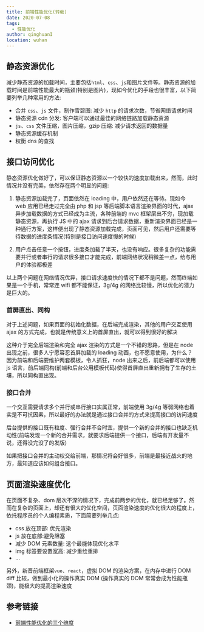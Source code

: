 ```yaml
---
title: 前端性能优化(转载)
date: 2020-07-08
tags:
  - 性能优化
author: qinghuanI
location: wuhan
---
```


## 静态资源优化

减少静态资源的加载时间，主要包括`html`、`css`、`js`和图片文件等。静态资源的加载时间是前端性能最大的瓶颈(特别是图片)，现如今优化的手段也很丰富，以下简要列举几种常用的方法:

- 合并 `css`、`js` 文件，制作雪碧图: 减少 `http` 的请求次数，节省网络请求时间
- 静态资源 cdn 分发: 客户端可以通过最佳的网络链路加载静态资源
- `js`、`css` 文件压缩，图片压缩，gzip 压缩: 减少请求返回的数据量
- 静态资源缓存机制
- 权衡 dns 的查找

## 接口访问优化

静态资源优化做好了，可以保证静态资源以一个较快的速度加载出来，然而，此时情况并没有完美，依然存在两个明显的问题:

1. 静态资源加载完了，页面依然在 loading 中，用户依然还在等待。现如今 web 应用已经走过完全由 php 和 jsp 等后端脚本语言渲染界面的时代，ajax 异步加载数据的方式已经成为主流，各种前端的 mvc 框架层出不穷，现加载静态资源，再执行 JS 中的 ajax 请求到后台请求数据，重新渲染界面已经是一种通行方案，这样便出现了静态资源加载完成，页面可见，然后用户还需要等待数据的进度条情况(特别是接口访问速度慢的时候)

2. 用户点击任意一个按钮，进度条加载了半天，也没有响应。很多复杂的功能需要并行或者串行的请求很多接口才能完成，前端网络状况稍微差一点，给与用户的体验都极差

以上两个问题在网络情况优异，接口请求速度快的情况下都不是问题，然而终端如果是一个手机，常常连 wifi 都不能保证，3g/4g 的网络比较慢，所以优化的潜力是巨大的。

### 首屏直出、同构

对于上述问题，如果页面的初始化数据，在后端完成渲染，其他的用户交互使用 ajax 的方式完成，也就是传统意义上的首屏直出，就可以得到很好的解决

这种介于完全后端渲染和完全 ajax 渲染的方式是一个不错的思路，但是在 node 出现之前，很多人宁愿容忍首屏加载的 loading 动画，也不愿意使用，为什么？因为前端和后端要维护两套模板，令人抓狂，node 出来之后，前后端都可以使用 js 语言，前后端同构(前端和后台公用模板代码)使得首屏直出重新拥有了生存的土壤，所以同构直出现。

### 接口合并

一个交互需要请求多个并行或串行接口实属正常，前端使用 3g/4g 等弱网络也着实是不可抗因素，所以最好的办法就是通过接口合并的方式来提高接口的访问速度

后台提供的接口既有粒度、强行合并不合时宜，提供一个新的合并的接口也缺乏机动性(前端发现一个新的合并需求，就要求后端提供一个接口，后端有开发量不说，还得没完没了的发版)

如果把接口合并的主动权交给前端，那情况将会好很多，前端是最接近战火的地方，最知道应该如何组合接口。

## 页面渲染速度优化

在页面不复杂、dom 层次不深的情况下，完成前两步的优化，就已经足够了。然而在复杂的页面上，却还有很大的优化空间，页面渲染速度的优化很大的程度上，依托程序员的个人编程素质，下面简要列举几点:

- css 放在顶部: 优先渲染
- js 放在底部:避免阻塞
- 减少 DOM 元素数量: 这个最能体现优化水平
- img 标签要设置宽高: 减少重绘重排
- ...

另外，新晋前端框架`vue`、`react`，虚拟 DOM 的渲染方案，在内存中进行 DOM diff 比较，做到最小化的操作真实 DOM (操作真实的 DOM 常常会成为性能瓶颈)，能极大的提高渲染速度


## 参考链接

- [前端性能优化的三个维度](https://juejin.im/post/592d0f4ca0bb9f00570f4408)

